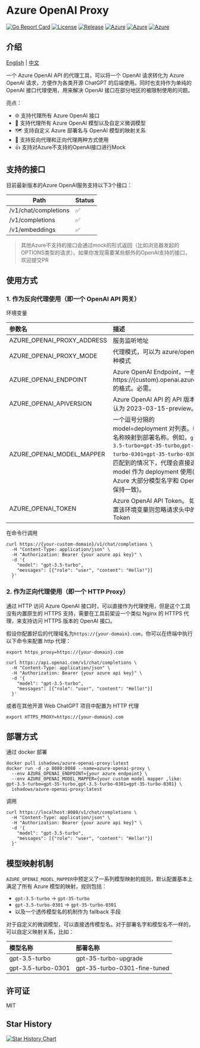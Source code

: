 # Azure OpenAI Proxy

[![Go Report Card](https://goreportcard.com/badge/github.com/diemus/azure-openai-proxy)](https://goreportcard.com/report/github.com/diemus/azure-openai-proxy)
[![License](https://badgen.net/badge/license/MIT/cyan)](https://github.com/diemus/azure-openai-proxy/blob/main/LICENSE)
[![Release](https://badgen.net/github/release/diemus/azure-openai-proxy/latest)](https://github.com/diemus/azure-openai-proxy)
[![Azure](https://badgen.net/badge/icon/Azure?icon=azure&label)](https://github.com/diemus/azure-openai-proxy)
[![Azure](https://badgen.net/badge/icon/OpenAI?icon=azure&label)](https://github.com/diemus/azure-openai-proxy)
[![Azure](https://badgen.net/badge/icon/docker?icon=docker&label)](https://github.com/diemus/azure-openai-proxy)

## 介绍

<a href="./README.md">English</a> |
<a href="./README.zh-cn.md">中文</a>

一个 Azure OpenAI API 的代理工具，可以将一个 OpenAI 请求转化为 Azure
OpenAI 请求，方便作为各类开源 ChatGPT 的后端使用。同时也支持作为单纯的 OpenAI 接口代理使用，用来解决 OpenAI 接口在部分地区的被限制使用的问题。

亮点：

- 🌐 支持代理所有 Azure OpenAI 接口
- 🧠 支持代理所有 Azure OpenAI 模型以及自定义微调模型
- 🗺️ 支持自定义 Azure 部署名与 OpenAI 模型的映射关系
- 🔄 支持反向代理和正向代理两种方式使用
- 👍 支持对Azure不支持的OpenAI接口进行Mock

## 支持的接口

目前最新版本的Azure OpenAI服务支持以下3个接口：

| Path                  | Status |
| --------------------- |------|
| /v1/chat/completions  |  ✅   |
| /v1/completions       | ✅    |
| /v1/embeddings        | ✅    |

> 其他Azure不支持的接口会通过mock的形式返回（比如浏览器发起的OPTIONS类型的请求）。如果你发现需要某些额外的OpenAI支持的接口，欢迎提交PR

## 使用方式

### 1. 作为反向代理使用（即一个 OpenAI API 网关）

环境变量

| 参数名                     | 描述                                                                                                                                                                                                                                                    | 默认值                                                                  |
| :------------------------- | :------------------------------------------------------------------------------------------------------------------------------------------------------------------------------------------------------------------------------------------------------ | :---------------------------------------------------------------------- |
| AZURE_OPENAI_PROXY_ADDRESS | 服务监听地址                                                                                                                                                                                                                                            | 0.0.0.0:8080                                                            |
| AZURE_OPENAI_PROXY_MODE    | 代理模式，可以为 azure/openai 2 种模式                                                                                                                                                                                                                  | azure                                                                   |
| AZURE_OPENAI_ENDPOINT      | Azure OpenAI Endpoint，一般类似 https://{custom}.openai.azure.com 的格式。必需。                                                                                                                                                                        |                                                                         |
| AZURE_OPENAI_APIVERSION    | Azure OpenAI API 的 API 版本。默认为 2023-03-15-preview。                                                                                                                                                                                               | 2023-03-15-preview                                                      |
| AZURE_OPENAI_MODEL_MAPPER  | 一个逗号分隔的 model=deployment 对列表。模型名称映射到部署名称。例如，`gpt-3.5-turbo=gpt-35-turbo`,`gpt-3.5-turbo-0301=gpt-35-turbo-0301`。未匹配到的情况下，代理会直接透传 model 作为 deployment 使用(其实 Azure 大部分模型名字和 OpenAI 的保持一致)。 | `gpt-3.5-turbo=gpt-35-turbo`<br/>`gpt-3.5-turbo-0301=gpt-35-turbo-0301` |
| AZURE_OPENAI_TOKEN         | Azure OpenAI API Token。 如果设置该环境变量则忽略请求头中的 Token                                                                                                                                                                                       | ""                                                                      |

在命令行调用

```shell
curl https://{your-custom-domain}/v1/chat/completions \
  -H "Content-Type: application/json" \
  -H "Authorization: Bearer {your azure api key}" \
  -d '{
    "model": "gpt-3.5-turbo",
    "messages": [{"role": "user", "content": "Hello!"}]
  }'

```

### 2. 作为正向代理使用（即一个 HTTP Proxy）

通过 HTTP 访问 Azure OpenAI 接口时，可以直接作为代理使用，但是这个工具没有内置原生的 HTTPS 支持，需要在工具前架设一个类似 Nginx 的 HTTPS 代理，来支持访问 HTTPS 版本的 OpenAI 接口。

假设你配置好后的代理域名为`https://{your-domain}.com`，你可以在终端中执行以下命令来配置 http 代理：

```shell
export https_proxy=https://{your-domain}.com

curl https://api.openai.com/v1/chat/completions \
  -H "Content-Type: application/json" \
  -H "Authorization: Bearer {your azure api key}" \
  -d '{
    "model": "gpt-3.5-turbo",
    "messages": [{"role": "user", "content": "Hello!"}]
  }'

```

或者在其他开源 Web ChatGPT 项目中配置为 HTTP 代理

```
export HTTPS_PROXY=https://{your-domain}.com
```

## 部署方式

通过 docker 部署

```shell
docker pull ishadows/azure-openai-proxy:latest
docker run -d -p 8080:8080 --name=azure-openai-proxy \
  --env AZURE_OPENAI_ENDPOINT={your azure endpoint} \
  --env AZURE_OPENAI_MODEL_MAPPER={your custom model mapper ,like: gpt-3.5-turbo=gpt-35-turbo,gpt-3.5-turbo-0301=gpt-35-turbo-0301} \
  ishadows/azure-openai-proxy:latest
```

调用

```shell
curl https://localhost:8080/v1/chat/completions \
  -H "Content-Type: application/json" \
  -H "Authorization: Bearer {your azure api key}" \
  -d '{
    "model": "gpt-3.5-turbo",
    "messages": [{"role": "user", "content": "Hello!"}]
  }'
```

## 模型映射机制

`AZURE_OPENAI_MODEL_MAPPER`中预定义了一系列模型映射的规则，默认配置基本上满足了所有 Azure 模型的映射，规则包括：

- `gpt-3.5-turbo` -> `gpt-35-turbo`
- `gpt-3.5-turbo-0301` -> `gpt-35-turbo-0301`
- 以及一个透传模型名的机制作为 fallback 手段

对于自定义的微调模型，可以直接透传模型名。对于部署名字和模型名不一样的，可以自定义映射关系，比如：

| 模型名称           | 部署名称                     |
| :----------------- | :--------------------------- |
| gpt-3.5-turbo      | gpt-35-turbo-upgrade         |
| gpt-3.5-turbo-0301 | gpt-35-turbo-0301-fine-tuned |

## 许可证

MIT

## Star History

[![Star History Chart](https://api.star-history.com/svg?repos=diemus/azure-openai-proxy&type=Date)](https://star-history.com/#diemus/azure-openai-proxy&Date)

